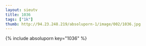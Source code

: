 ```yaml
--- 
layout: sieutv
title: 1036
tags: ["1k"]
thumb: http://94.23.248.219/absoluporn-1/image/002/1036.jpg
---
```

{% include absoluporn key="1036" %} 

